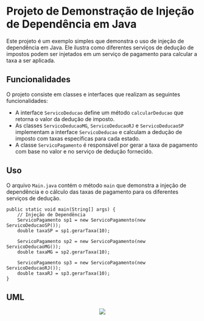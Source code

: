

# Projeto de Demonstração de Injeção de Dependência em Java

Este projeto é um exemplo simples que demonstra o uso de injeção de dependência em Java. Ele ilustra como diferentes serviços de dedução de impostos podem ser injetados em um serviço de pagamento para calcular a taxa a ser aplicada.

## Funcionalidades

O projeto consiste em classes e interfaces que realizam as seguintes funcionalidades:

- A interface `ServicoDeducao` define um método `calcularDeducao` que retorna o valor da dedução de imposto.
- As classes `ServicoDeducaoMG`, `ServicoDeducaoRJ` e `ServicoDeducaoSP` implementam a interface `ServicoDeducao` e calculam a dedução de imposto com taxas específicas para cada estado.
- A classe `ServicoPagamento` é responsável por gerar a taxa de pagamento com base no valor e no serviço de dedução fornecido.

## Uso

O arquivo `Main.java` contém o método `main` que demonstra a injeção de dependência e o cálculo das taxas de pagamento para os diferentes serviços de dedução.

```
public static void main(String[] args) {
    // Injeção de Dependência
    ServicoPagamento sp1 = new ServicoPagamento(new ServicoDeducaoSP());
    double taxaSP = sp1.gerarTaxa(10);

    ServicoPagamento sp2 = new ServicoPagamento(new ServicoDeducaoMG());
    double taxaMG = sp2.gerarTaxa(10);

    ServicoPagamento sp3 = new ServicoPagamento(new ServicoDeducaoRJ());
    double taxaRJ = sp3.gerarTaxa(10);
}

```
## UML
<div align="center">
<img src="https://github.com/RayanArgolo03/java-poo-injecaodependencia/assets/113947677/64eeed4f-2b63-459e-9cb1-c2f0604401b2">
</div>
